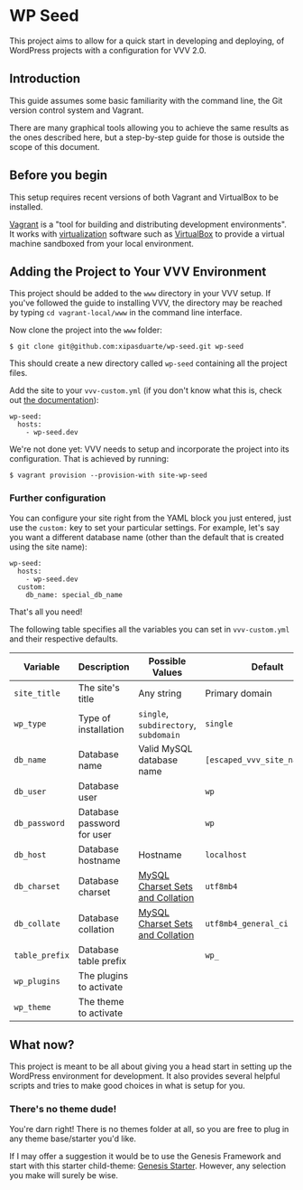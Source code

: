 # WP Seed

This project aims to allow for a quick start in developing and deploying, of WordPress projects with a configuration for VVV 2.0.

## Introduction

This guide assumes some basic familiarity with the command line, the Git version control system and Vagrant.

There are many graphical tools allowing you to achieve the same results as the ones described here, but a step-by-step guide for those is outside the scope of this document.

## Before you begin

This setup requires recent versions of both Vagrant and VirtualBox to be installed.

[Vagrant](http://www.vagrantup.com) is a "tool for building and distributing development environments". It works with [virtualization](http://en.wikipedia.org/wiki/X86_virtualization) software such as [VirtualBox](https://www.virtualbox.org/) to provide a virtual machine sandboxed from your local environment.

## Adding the Project to Your VVV Environment

This project should be added to the `www` directory in your VVV setup.  If you've followed the guide to installing VVV, the directory may be reached by typing `cd vagrant-local/www` in the command line interface.

Now clone the project into the `www` folder:

```
$ git clone git@github.com:xipasduarte/wp-seed.git wp-seed
```

This should create a new directory called `wp-seed` containing all the project files.

Add the site to your `vvv-custom.yml` (if you don't know what this is, check out [the documentation](https://varyingvagrantvagrants.org/docs/en-US/adding-a-new-site/)):

```
wp-seed:
  hosts:
    - wp-seed.dev
```

We're not done yet: VVV needs to setup and incorporate the project into its configuration. That is achieved by running:

```
$ vagrant provision --provision-with site-wp-seed
```

### Further configuration

You can configure your site right from the YAML block you just entered, just use the `custom:` key to set your particular settings. For example, let's say you want a different database name (other than the default that is created using the site name):

```
wp-seed:
  hosts:
    - wp-seed.dev
  custom:
    db_name: special_db_name
```
That's all you need!

The following table specifies all the variables you can set in `vvv-custom.yml` and their respective defaults.

| Variable       | Description                | Possible Values                       | Default                       |
| -------------- | -------------------------- | ------------------------------------- | ----------------------------- |
| `site_title`   | The site's title           | Any string                            | Primary domain                |
| `wp_type`      | Type of installation       | `single`, `subdirectory`, `subdomain` | `single`                      |
| `db_name`      | Database name              | Valid MySQL database name             | `[escaped_vvv_site_name]_dev` |
| `db_user`      | Database user              |                                       | `wp`                          |
| `db_password`  | Database password for user |                                       | `wp`                          |
| `db_host`      | Database hostname          | Hostname                              | `localhost`                   |
| `db_charset`   | Database charset           | [MySQL Charset Sets and Collation][1] | `utf8mb4`                     |
| `db_collate`   | Database collation         | [MySQL Charset Sets and Collation][1] | `utf8mb4_general_ci`          |
| `table_prefix` | Database table prefix      |                                       | `wp_`                         |
| `wp_plugins`   | The plugins to activate    |                                       |                               |
| `wp_theme`     | The theme to activate      |                                       |                               |

[1]: https://dev.mysql.com/doc/refman/5.7/en/charset-charsets.html

## What now?

This project is meant to be all about giving you a head start in setting up the WordPress environment for development. It also provides several helpful scripts and tries to make good choices in what is setup for you.

### There's no theme dude!

You're darn right! There is no themes folder at all, so you are free to plug in any theme base/starter you'd like.

If I may offer a suggestion it would be to use the Genesis Framework and start with this starter child-theme: [Genesis Starter](https://github.com/goblindegook/genesis-starter). However, any selection you make will surely be wise.
